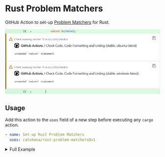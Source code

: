 # Rust Problem Matchers

GitHub Action to set-up [Problem Matchers](https://github.com/actions/toolkit/blob/main/docs/problem-matchers.md) for Rust.

<picture>
  <source media="(prefers-color-scheme: light)" srcset=".github/assets/demo.png" />
  <source media="(prefers-color-scheme: dark)" srcset=".github/assets/demo-dark.png" />
  <img alt="Demo Screenshot" src=".github/assets/demo.png">
</picture>

## Usage

Add this action to the `uses` field of a new step before executing any `cargo` action.

```yaml
- name: Set-up Rust Problem Matchers
  uses: catuhana/rust-problem-matchers@v1
```

<details>
  <summary>Full Example</summary>

  ```yaml
  name: CI

  on:
    - push
    - pull_request

  jobs:
    ci:
      name: Check Code, Code Formatting and Linting
      runs-on: ubuntu-latest
      steps:
        - name: Checkout repository
          uses: actions/checkout@v4

        - name: Set up Rust problem matchers
          uses: catuhana/rust-problem-matchers@v1

        - name: Set up or update Rust stable toolchain
          run: rustup toolchain install stable --profile default

        - name: Set up Rust cache
          uses: actions/cache@v4
          with:
            path: |
              ~/.cargo/bin
              ~/.cargo/registry/index
              ~/.cargo/registry/cache
              ~/.cargo/git/db
              target/
            key: ${{ runner.os }}-cargo-stable-${{ hashFiles('**/Cargo.lock') }}

        - name: Check Rust code
          continue-on-error: true
          run: cargo +stable check --verbose --all

        - name: Check Rust code format
          continue-on-error: true
          run: cargo +stable fmt --verbose --all --check

        - name: Check Rust code lint
          continue-on-error: true
          run: cargo +stable clippy --verbose -- -W clippy::nursery
  ```
</details>
